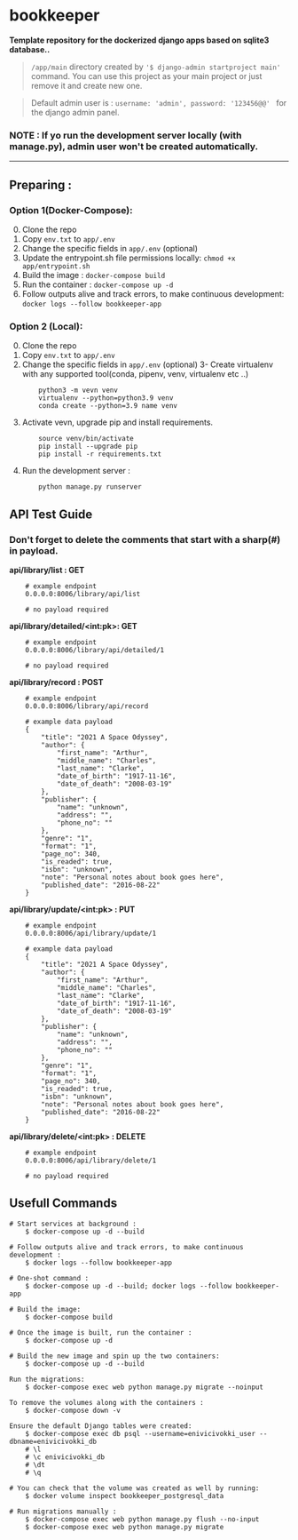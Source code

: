 # bookkeeper

**Template repository for the dockerized django apps based on sqlite3 database..**

> `/app/main` directory created by `'$ django-admin startproject main'` command. You can use this project as your main project or just remove it and create new one.

> Default admin user is : `username: 'admin', password: '123456@@' ` for the django admin panel.

### **NOTE :** If yo run the development server locally (with manage.py), admin user won't be created automatically.
___
## Preparing : 

### Option 1(Docker-Compose): 
0. Clone the repo
1. Copy `env.txt` to `app/.env`
2. Change the specific fields in `app/.env` (optional)
3. Update the entrypoint.sh file permissions locally: `chmod +x app/entrypoint.sh`
4. Build the image : `docker-compose build`
5. Run the container : `docker-compose up -d`
6.  Follow outputs alive and track errors, to make continuous development: `docker logs --follow bookkeeper-app`

### Option 2 (Local): 
0. Clone the repo
1. Copy `env.txt` to `app/.env`
2. Change the specific fields in `app/.env` (optional)
3- Create virtualenv with any supported tool(conda, pipenv, venv, virtualenv etc ..)
    ```
        python3 -m vevn venv
        virtualenv --python=python3.9 venv
        conda create --python=3.9 name venv
    ```
4. Activate vevn, upgrade pip and install requirements.
    ```
        source venv/bin/activate
        pip install --upgrade pip
        pip install -r requirements.txt
    ```
5. Run the development server :
    ```
        python manage.py runserver
    ```

## API Test Guide
### Don't forget to delete the comments that start with a sharp(#) in payload.

**api/library/list : GET**

```
    # example endpoint
    0.0.0.0:8006/library/api/list
```


```
    # no payload required
```

**api/library/detailed/&lt;int:pk&gt;: GET**

```
    # example endpoint
    0.0.0.0:8006/library/api/detailed/1

```

```
    # no payload required

```

**api/library/record : POST**

```
    # example endpoint
    0.0.0.0:8006/library/api/record
```

```
    # example data payload
    {
        "title": "2021 A Space Odyssey",
        "author": {
            "first_name": "Arthur",
            "middle_name": "Charles",
            "last_name": "Clarke",
            "date_of_birth": "1917-11-16",
            "date_of_death": "2008-03-19"
        },
        "publisher": {
            "name": "unknown",
            "address": "",
            "phone_no": ""
        },
        "genre": "1", 
        "format": "1", 
        "page_no": 340,
        "is_readed": true,
        "isbn": "unknown",
        "note": "Personal notes about book goes here",
        "published_date": "2016-08-22"
    }
```

**api/library/update/&lt;int:pk&gt; : PUT**

```
    # example endpoint
    0.0.0.0:8006/api/library/update/1
```

```
    # example data payload
    {
        "title": "2021 A Space Odyssey",
        "author": {
            "first_name": "Arthur",
            "middle_name": "Charles",
            "last_name": "Clarke",
            "date_of_birth": "1917-11-16",
            "date_of_death": "2008-03-19"
        },
        "publisher": {
            "name": "unknown",
            "address": "",
            "phone_no": ""
        },
        "genre": "1", 
        "format": "1", 
        "page_no": 340,
        "is_readed": true,
        "isbn": "unknown",
        "note": "Personal notes about book goes here",
        "published_date": "2016-08-22"
    }

```

**api/library/delete/&lt;int:pk&gt; : DELETE**

```
    # example endpoint
    0.0.0.0:8006/api/library/delete/1
```

```
    # no payload required

```
## Usefull Commands

```
# Start services at background :
    $ docker-compose up -d --build
```

```
# Follow outputs alive and track errors, to make continuous development : 
    $ docker logs --follow bookkeeper-app
```

```
# One-shot command :  
    $ docker-compose up -d --build; docker logs --follow bookkeeper-app
```

```
# Build the image: 
    $ docker-compose build
```

```
# Once the image is built, run the container : 
    $ docker-compose up -d
```

```
# Build the new image and spin up the two containers:
    $ docker-compose up -d --build
```

```
Run the migrations:
    $ docker-compose exec web python manage.py migrate --noinput
```

```
To remove the volumes along with the containers :
    $ docker-compose down -v
```

```
Ensure the default Django tables were created: 
    $ docker-compose exec db psql --username=enivicivokki_user --dbname=enivicivokki_db
    # \l
    # \c enivicivokki_db
    # \dt
    # \q
```

```
# You can check that the volume was created as well by running:
    $ docker volume inspect bookkeeper_postgresql_data
```

```
# Run migrations manually : 
    $ docker-compose exec web python manage.py flush --no-input
    $ docker-compose exec web python manage.py migrate
```


